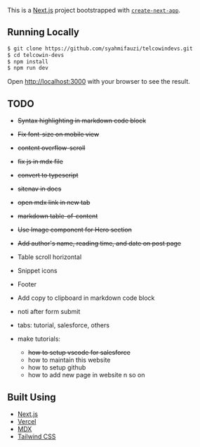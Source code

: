 This is a [Next.js](https://nextjs.org/) project bootstrapped with [`create-next-app`](https://github.com/vercel/next.js/tree/canary/packages/create-next-app).

## Running Locally

```bash
$ git clone https://github.com/syahmifauzi/telcowindevs.git
$ cd telcowin-devs
$ npm install
$ npm run dev
```

Open [http://localhost:3000](http://localhost:3000) with your browser to see the result.

## TODO

- ~~Syntax highlighting in markdown code block~~
- ~~Fix font-size on mobile view~~
- ~~content overflow-scroll~~
- ~~fix js in mdx file~~
- ~~convert to typescript~~
- ~~sitenav in docs~~
- ~~open mdx link in new tab~~
- ~~markdown table-of-content~~
- ~~Use Image component for Hero section~~
- ~~Add author's name, reading time, and date on post page~~
- Table scroll horizontal
- Snippet icons
- Footer
- Add copy to clipboard in markdown code block
- noti after form submit
- tabs: tutorial, salesforce, others
- make tutorials:

  - ~~how to setup vscode for salesforce~~
  - how to maintain this website
  - how to setup github
  - how to add new page in website n so on

## Built Using

- [Next.js](https://nextjs.org/)
- [Vercel](https://vercel.com/)
- [MDX](https://github.com/mdx-js/mdx)
- [Tailwind CSS](https://tailwindcss.com/)
